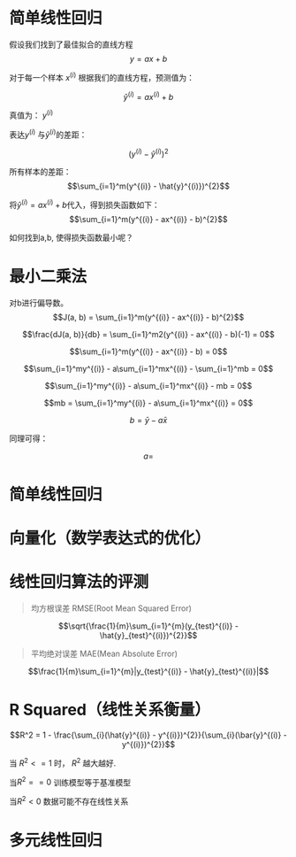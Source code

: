 # 简单线性回归

假设我们找到了最佳拟合的直线方程
$$y = ax + b $$

对于每一个样本 $x^{(i)}$
根据我们的直线方程，预测值为：

$$\hat{y}^{(i)} = ax^{(i)} + b$$

真值为： $y^{(i)}$

表达$y^{(i)}$ 与$\hat{y}^{(i)}$的差距：

$$(y^{(i)} - \hat{y}^{(i)})^{2} $$

所有样本的差距：
$$\sum_{i=1}^m(y^{(i)} - \hat{y}^{(i)})^{2}$$

将$\hat{y}^{(i)} = ax^{(i)} + b$代入，得到损失函数如下：
$$\sum_{i=1}^m(y^{(i)} - ax^{(i)} - b)^{2}$$

如何找到a,b, 使得损失函数最小呢？

# 最小二乘法

对b进行偏导数。
$$J(a, b) = \sum_{i=1}^m(y^{(i)} - ax^{(i)} - b)^{2}$$

$$\frac{dJ(a, b)}{db} = \sum_{i=1}^m2(y^{(i)} - ax^{(i)} - b)(-1) = 0$$

$$\sum_{i=1}^m(y^{(i)} - ax^{(i)} - b) = 0$$

$$\sum_{i=1}^my^{(i)} - a\sum_{i=1}^mx^{(i)} - \sum_{i=1}^mb = 0$$

$$\sum_{i=1}^my^{(i)} - a\sum_{i=1}^mx^{(i)} - mb = 0$$

$$mb = \sum_{i=1}^my^{(i)} - a\sum_{i=1}^mx^{(i)} = 0$$

$$b = \bar{y} - a\bar{x}$$

同理可得：

$$a = $$

# 简单线性回归


# 向量化（数学表达式的优化）

# 线性回归算法的评测

> 均方根误差 RMSE(Root Mean Squared Error)

$$\sqrt{\frac{1}{m}\sum_{i=1}^{m}(y_{test}^{(i)} - \hat{y}_{test}^{(i)})^{2}}$$

> 平均绝对误差 MAE(Mean Absolute Error)

$$\frac{1}{m}\sum_{i=1}^{m}|y_{test}^{(i)} - \hat{y}_{test}^{(i)}|$$

# R Squared（线性关系衡量）

$$R^2 = 1 - \frac{\sum_{i}(\hat{y}^{(i)} - y^{(i)})^{2}}{\sum_{i}(\bar{y}^{(i)} - y^{(i)})^{2}}$$

当 $R^2 <= 1$ 时， $R^2$ 越大越好.

当$R^2 == 0$ 训练模型等于基准模型

当$R^2 < 0$ 数据可能不存在线性关系

# 多元线性回归



